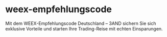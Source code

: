 # weex-empfehlungscode
Mit dem WEEX-Empfehlungscode Deutschland – 3AND sichern Sie sich exklusive Vorteile und starten Ihre Trading-Reise mit echten Einsparungen.
